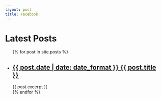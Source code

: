 ```yaml
---
layout: post
title: Facebook
---
```

<h1>Latest Posts</h1>

<ul>
  {% for post in site.posts %}
    <li>
      <h2><a href="{{ post.url }}">{{ post.date | date: date_format  }} {{ post.title }}</a></h2>
      {{ post.excerpt }}
    </li>
  {% endfor %}
</ul>